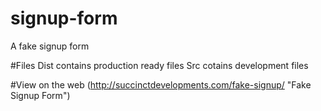 # signup-form
A fake signup form

#Files
Dist contains production ready files
Src cotains development files

#View on the web
(http://succinctdevelopments.com/fake-signup/ "Fake Signup Form")
